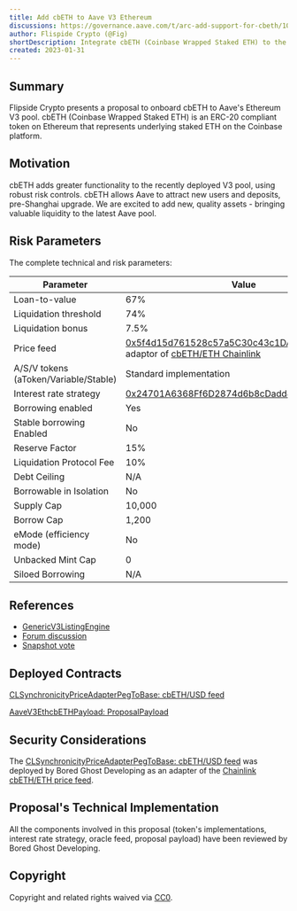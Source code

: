 ```yaml
--- 
title: Add cbETH to Aave V3 Ethereum
discussions: https://governance.aave.com/t/arc-add-support-for-cbeth/10425
author: Flispide Crypto (@Fig)
shortDescription: Integrate cbETH (Coinbase Wrapped Staked ETH) to the recently deployed Aave Ethereum V3 pool
created: 2023-01-31
--- 
```



## Summary

Flipside Crypto presents a proposal to onboard cbETH to Aave's Ethereum V3 pool. cbETH (Coinbase Wrapped Staked ETH) is an ERC-20 compliant token on Ethereum that represents underlying staked ETH on the Coinbase platform.

## Motivation

cbETH adds greater functionality to the recently deployed V3 pool, using robust risk controls. cbETH allows Aave to attract new users and deposits, pre-Shanghai upgrade. We are excited to add new, quality assets - bringing valuable liquidity to the latest Aave pool.

## Risk Parameters


The complete technical and risk parameters:

|Parameter|Value|
|---------|-----|
|Loan-to-value|67%|
|Liquidation threshold|74%|
|Liquidation bonus|7.5%|
|Price feed|[0x5f4d15d761528c57a5C30c43c1DAb26Fc5452731](https://etherscan.io/address/0x5f4d15d761528c57a5C30c43c1DAb26Fc5452731#code) adaptor of [cbETH/ETH Chainlink](https://data.chain.link/ethereum/mainnet/crypto-eth/cbeth-eth)|
|A/S/V tokens (aToken/Variable/Stable)|Standard implementation|
|Interest rate strategy|[0x24701A6368Ff6D2874d6b8cDadd461552B8A5283](https://etherscan.io/address/0x24701A6368Ff6D2874d6b8cDadd461552B8A5283#readContract)|
|Borrowing enabled|Yes|
|Stable borrowing Enabled|No|
|Reserve Factor|15%|
|Liquidation Protocol Fee|10%|
|Debt Ceiling|N/A|
|Borrowable in Isolation|No|
|Supply Cap|10,000|
|Borrow Cap|1,200|
|eMode (efficiency mode)|No|
|Unbacked Mint Cap|0|
|Siloed Borrowing|N/A|


## References 

* [GenericV3ListingEngine](https://etherscan.io/address/0xC51e6E38d406F98049622Ca54a6096a23826B426#code)
* [Forum discussion](https://governance.aave.com/t/arc-add-support-for-cbeth/10425)
* [Snapshot vote](https://snapshot.org/#/aave.eth/proposal/0xcbb588f0030f7726da3d065a30c2500652bbd0def6ca5f5f17a82daca777578e)

## Deployed Contracts

[CLSynchronicityPriceAdapterPegToBase: cbETH/USD feed](https://etherscan.io/address/0x5f4d15d761528c57a5C30c43c1DAb26Fc5452731#code)

[AaveV3EthcbETHPayload: ProposalPayload](https://etherscan.io/address/0xd91d1331db4f436daf47ec9dd86decb8eef946b4#code)


## Security Considerations

 The [CLSynchronicityPriceAdapterPegToBase: cbETH/USD feed](https://etherscan.io/address/0x5f4d15d761528c57a5C30c43c1DAb26Fc5452731#code) was deployed by Bored Ghost Developing as an adapter of the [Chainlink cbETH/ETH price feed](https://etherscan.io/address/0xf017fcb346a1885194689ba23eff2fe6fa5c483b#code).


## Proposal's Technical Implementation

All the components involved in this proposal (token's implementations, interest rate strategy, oracle feed, proposal payload) have been reviewed by Bored Ghost Developing.

## Copyright

Copyright and related rights waived via [CC0](https://creativecommons.org/publicdomain/zero/1.0/).
